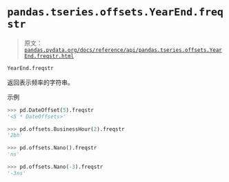 # `pandas.tseries.offsets.YearEnd.freqstr`

> 原文：[`pandas.pydata.org/docs/reference/api/pandas.tseries.offsets.YearEnd.freqstr.html`](https://pandas.pydata.org/docs/reference/api/pandas.tseries.offsets.YearEnd.freqstr.html)

```py
YearEnd.freqstr
```

返回表示频率的字符串。

示例

```py
>>> pd.DateOffset(5).freqstr
'<5 * DateOffsets>' 
```

```py
>>> pd.offsets.BusinessHour(2).freqstr
'2bh' 
```

```py
>>> pd.offsets.Nano().freqstr
'ns' 
```

```py
>>> pd.offsets.Nano(-3).freqstr
'-3ns' 
```
